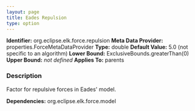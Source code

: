 ```yaml
---
layout: page
title: Eades Repulsion
type: option
---
```


**Identifier:** org.eclipse.elk.force.repulsion
**Meta Data Provider:** properties.ForceMetaDataProvider
**Type:** double
**Default Value:**  5.0  (not specific to an algorithm)
**Lower Bound:**  ExclusiveBounds.greaterThan(0)
**Upper Bound:** *not defined*
**Applies To:** parents

### Description
Factor for repulsive forces in Eades' model.

**Dependencies:** org.eclipse.elk.force.model

